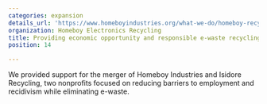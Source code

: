 ```yaml
---
categories: expansion
details_url: 'https://www.homeboyindustries.org/what-we-do/homeboy-recycling'
organization: Homeboy Electronics Recycling
title: Providing economic opportunity and responsible e-waste recycling.
position: 14

---
```


We provided support for the merger of Homeboy Industries and Isidore Recycling, two nonprofits focused on reducing barriers to employment and recidivism while eliminating e-waste.
